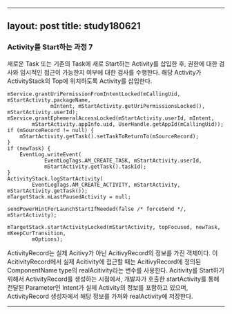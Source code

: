
---
layout: post
title: study180621
---

<h3> Activity를 Start하는 과정 7</h3>

새로운 Task 또는 기존의 Task에 새로 Start하는 Activity를 삽입한 후, 권한에 대한 검사와 임시적인 접근이 가능한지 여부에 대한 검사를 수행한다.
해당 Activity가 ActivityStack의 Top에 위치하도록 Activity를 삽입한다.

~~~
mService.grantUriPermissionFromIntentLocked(mCallingUid, mStartActivity.packageName,
              mIntent, mStartActivity.getUriPermissionsLocked(), mStartActivity.userId);
mService.grantEphemeralAccessLocked(mStartActivity.userId, mIntent,
        mStartActivity.appInfo.uid, UserHandle.getAppId(mCallingUid));
if (mSourceRecord != null) {
    mStartActivity.getTask().setTaskToReturnTo(mSourceRecord);
}
if (newTask) {
    EventLog.writeEvent(
            EventLogTags.AM_CREATE_TASK, mStartActivity.userId,
            mStartActivity.getTask().taskId);
}
ActivityStack.logStartActivity(
        EventLogTags.AM_CREATE_ACTIVITY, mStartActivity, mStartActivity.getTask());
mTargetStack.mLastPausedActivity = null;

sendPowerHintForLaunchStartIfNeeded(false /* forceSend */, mStartActivity);

mTargetStack.startActivityLocked(mStartActivity, topFocused, newTask, mKeepCurTransition,
        mOptions);
~~~

ActivityRecord는 실제 Acitivy가 아닌 AcitivyRecord의 정보를 가진 객체이다. 이 AcitivityRecord에서 실제 Acitivity에 접근할 때는 AcitivyRecord에 정의된 ComponentName type의 realAcitivity라는 변수를 사용한다. Acitivity를 Start하기 위해서 ActivityRecord를 생성하는 시점에서, 개발자가 호출한 startActivity를 통해 전달된 Parameter인 Intent가 실제 Activity의 정보를 포함하고 있으며, ActivityRecord 생성자에서 해당 정보를 가져와 realActivity에 저장한다.
* * *
